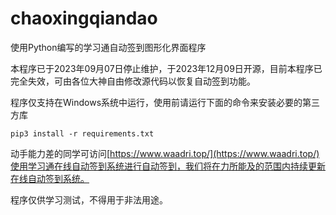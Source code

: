 # chaoxingqiandao
使用Python编写的学习通自动签到图形化界面程序

本程序已于2023年09月07日停止维护，于2023年12月09日开源，目前本程序已完全失效，可由各位大神自由修改源代码以恢复自动签到功能。

程序仅支持在Windows系统中运行，使用前请运行下面的命令来安装必要的第三方库
```
pip3 install -r requirements.txt
```

动手能力差的同学可访问[https://www.waadri.top/](https://www.waadri.top/)使用学习通在线自动签到系统进行自动签到，我们将在力所能及的范围内持续更新在线自动签到系统。

程序仅供学习测试，不得用于非法用途。
